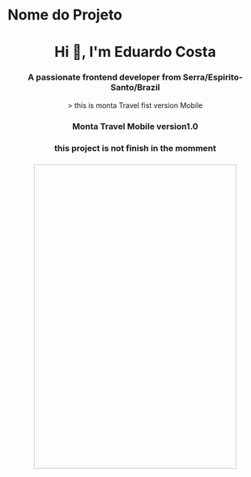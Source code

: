 # Nome do Projeto 
<h1 align="center">Hi 👋, I'm Eduardo Costa</h1>
<h3 align="center">A passionate frontend developer from Serra/Espirito-Santo/Brazil</h3>
<p  align="center">> this is monta Travel fist version Mobile</p>
<h3 align="center">Monta Travel Mobile version1.0</h3>

<h3  align="center"> this project is not finish in the momment <h3>

<p align="center"><img width='400' height='600'url=(screen-capture.gif)></p>